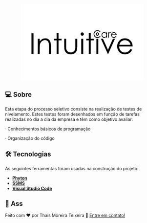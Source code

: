  
 <p align="center">
  <img src="./logo.png" width="400px" height="250px"/></p>
  

## 💻 Sobre
Esta etapa do processo seletivo consiste na realização de testes de nivelamento. Estes testes foram desenhados em função de tarefas realizadas no dia a dia da empresa e têm como objetivo avaliar:

·      Conhecimentos básicos de programação

·      Organização do código

## 🛠 Tecnologias
As seguintes ferramentas foram usadas na construção do projeto:
* **[Phyton](https://www.python.org/)**
* **[SSMS](https://docs.microsoft.com/pt-br/sql/ssms/download-sql-server-management-studio-ssms?view=sql-server-ver15)**
* **[Visual Studio Code](https://code.visualstudio.com/?WT.mc_id=javascript-9652-gllemos)**


## 📝 Ass

Feito com ❤️ por Thaís Moreira Teixeira 🖖 [Entre em contato!](https://www.linkedin.com/in/tha-moreira/)
